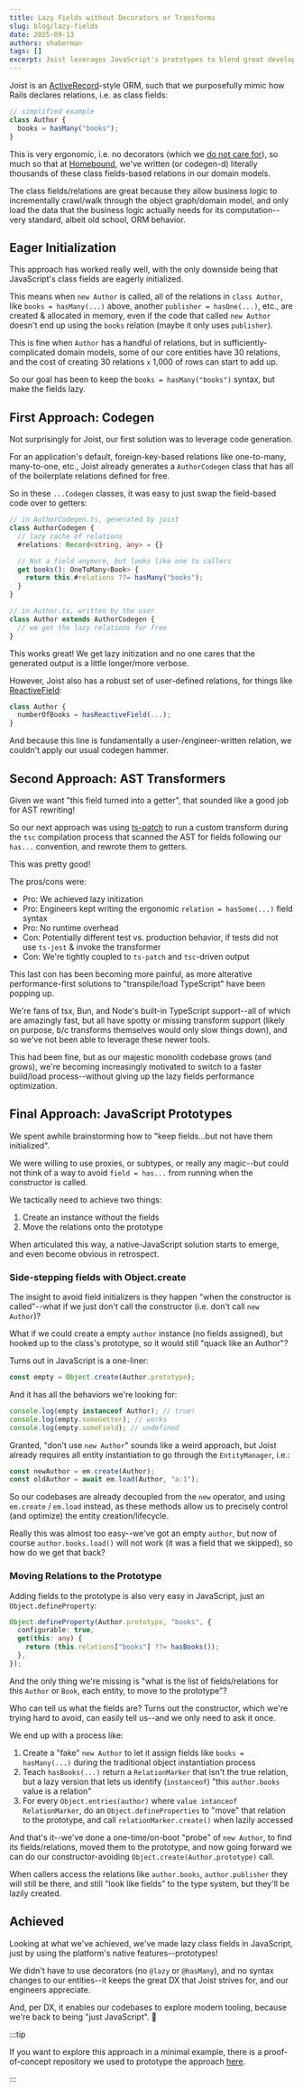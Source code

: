 ```yaml
---
title: Lazy Fields without Decorators or Transforms
slug: blog/lazy-fields
date: 2025-09-13
authors: shaberman
tags: []
excerpt: Joist leverages JavaScript's prototypes to blend great developer ergonomics/DX with performance.
---
```


Joist is an [ActiveRecord](https://guides.rubyonrails.org/active_record_basics.html)-style ORM, such that we purposefully mimic how Rails declares relations, i.e. as class fields:

```typescript
// simplified example
class Author {
  books = hasMany("books");
}
```

This is very ergonomic, i.e. no decorators (which we [do not care for](/blog/avoiding-decorators/)), so much so that at [Homebound](https://www.homebound.com/), we've written (or codegen-d) literally thousands of these class fields-based relations in our domain models.

The class fields/relations are great because they allow business logic to incrementally crawl/walk through the object graph/domain model, and only load the data that the business logic actually needs for its computation--very standard, albeit old school, ORM behavior.

## Eager Initialization

This approach has worked really well, with the only downside being that JavaScript's class fields are eagerly initialized.

This means when `new Author` is called, all of the relations in `class Author`, like `books = hasMany(...)` above, another `publisher = hasOne(...)`, etc., are created & allocated in memory, even if the code that called `new Author` doesn't end up using the `books` relation (maybe it only uses `publisher`).

This is fine when `Author` has a handful of relations, but in sufficiently-complicated domain models, some of our core entities have 30 relations, and the cost of creating 30 relations `x` 1,000 of rows can start to add up.

So our goal has been to keep the `books = hasMany("books")` syntax, but make the fields lazy.

## First Approach: Codegen

Not surprisingly for Joist, our first solution was to leverage code generation.

For an application's default, foreign-key-based relations like one-to-many, many-to-one, etc., Joist already generates a `AuthorCodegen` class that has all of the boilerplate relations defined for free.

So in these `...Codegen` classes, it was easy to just swap the field-based code over to getters:

```ts
// in AuthorCodegen.ts, generated by joist
class AuthorCodegen {
  // lazy cache of relations
  #relations: Record<string, any> = {}

  // Not a field anymore, but looks like one to callers
  get books(): OneToMany<Book> {
    return this.#relations ??= hasMany("books");
  }
}

// in Author.ts, written by the user
class Author extends AuthorCodegen {
  // we get the lazy relations for free
}
```

This works great! We get lazy initization and no one cares that the generated output is a little longer/more verbose.

However, Joist also has a robust set of user-defined relations, for things like [ReactiveField]():

```ts
class Author {
  numberOfBooks = hasReactiveField(...);
}
```

And because this line is fundamentally a user-/engineer-written relation, we couldn't apply our usual codegen hammer.

## Second Approach: AST Transformers

Given we want "this field turned into a getter", that sounded like a good job for AST rewriting!

So our next approach was using [ts-patch](https://github.com/nonara/ts-patch) to run a custom transform during the `tsc` compilation process that scanned the AST for fields following our `has...` convention, and rewrote them to getters.

This was pretty good!

The pros/cons were:

* Pro: We achieved lazy initization
* Pro: Engineers kept writing the ergonomic `relation = hasSome(...)` field syntax
* Pro: No runtime overhead
* Con: Potentially different test vs. production behavior, if tests did not use `ts-jest` & invoke the transformer
* Con: We're tightly coupled to `ts-patch` and `tsc`-driven output

This last con has been becoming more painful, as more alterative performance-first solutions to "transpile/load TypeScript" have been popping up.

We're fans of tsx, Bun, and Node's built-in TypeScript support--all of which are amazingly fast, but all have spotty or missing transform support (likely on purpose, b/c transforms themselves would only slow things down), and so we've not been able to leverage these newer tools.

This had been fine, but as our majestic monolith codebase grows (and grows), we're becoming increasingly motivated to switch to a faster build/load process--without giving up the lazy fields performance optimization.

## Final Approach: JavaScript Prototypes

We spent awhile brainstorming how to "keep fields...but not have them initialized".

We were willing to use proxies, or subtypes, or really any magic--but could not think of a way to avoid `field = has...` from running when the constructor is called.

We tactically need to achieve two things:

1. Create an instance without the fields
2. Move the relations onto the prototype

When articulated this way, a native-JavaScript solution starts to emerge, and even become obvious in retrospect.

### Side-stepping fields with Object.create

The insight to avoid field initializers is they happen "when the constructor is called"--what if we just don't call the constructor (i.e. don't call `new Author`)?

What if we could create a empty `author` instance (no fields assigned), but hooked up to the class's prototype, so it would still "quack like an Author"?

Turns out in JavaScript is a one-liner:

```ts
const empty = Object.create(Author.prototype);
```

And it has all the behaviors we're looking for:

```ts
console.log(empty instanceof Author); // true!
console.log(empty.someGetter); // works
console.log(empty.someField); // undefined
```

Granted, "don't use `new Author`" sounds like a weird approach, but Joist already requires all entity instantiation to go through the `EntityManager`, i.e.:

```ts
const newAuthor = em.create(Author);
const oldAuthor = await em.load(Author, "a:1");
```

So our codebases are already decoupled from the `new` operator, and using `em.create` / `em.load` instead, as these methods allow us to precisely control (and optimize) the entity creation/lifecycle.

Really this was almost too easy--we've got an empty `author`, but now of course `author.books.load()` will not work (it was a field that we skipped), so how do we get that back?

### Moving Relations to the Prototype

Adding fields to the prototype is also very easy in JavaScript, just an `Object.defineProperty`:

```ts
Object.defineProperty(Author.prototype, "books", {
  configurable: true,
  get(this: any) {
    return (this.relations["books"] ??= hasBooks());
  },
});
```

And the only thing we're missing is "what is the list of fields/relations for this `Author` or `Book`, each entity, to move to the prototype"?

Who can tell us what the fields are? Turns out the constructor, which we're trying hard to avoid, can easily tell us--and we only need to ask it once.

We end up with a process like:

1. Create a "fake" `new Author` to let it assign fields like `books = hasMany(...)` during the traditional object instantiation process
2. Teach `hasBooks(...)` return a `RelationMarker` that isn't the true relation, but a lazy version that lets us identify (`instanceof`) "this `author.books` value is a relation"
3. For every `Object.entries(author)` where `value intanceof RelationMarker`, do an `Object.defineProperties` to "move" that relation to the prototype, and call `relationMarker.create()` when lazily accessed

And that's it--we've done a one-time/on-boot "probe" of `new Author`, to find its fields/relations, moved them to the prototype, and now going forward we can do our constructor-avoiding `Object.create(Author.prototype)` call.

When callers access the relations like `author.books`, `author.publisher` they will still be there, and still "look like fields" to the type system, but they'll be lazily created.

## Achieved

Looking at what we've achieved, we've made lazy class fields in JavaScript, just by using the platform's native features--prototypes!

We didn't have to use decorators (no `@lazy` or `@hasMany`), and no syntax changes to our entities--it keeps the great DX that Joist strives for, and our engineers appreciate.

And, per DX, it enables our codebases to explore modern tooling, because we're back to being "just JavaScript". :tada:

:::tip

If you want to explore this approach in a minimal example, there is a proof-of-concept repository we used to prototype the approach [here](https://github.com/stephenh/lazy-ts-fields/tree/main/src).

:::
